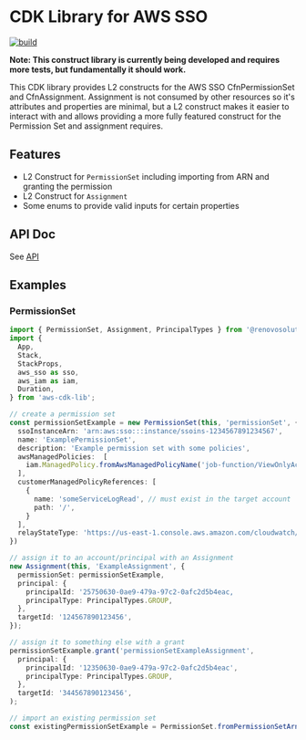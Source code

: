 # CDK Library for AWS SSO

[![build](https://github.com/RenovoSolutions/cdk-library-aws-sso/actions/workflows/build.yml/badge.svg)](https://github.com/RenovoSolutions/cdk-library-aws-sso/actions/workflows/build.yml)

**Note: This construct library is currently being developed and requires more tests, but fundamentally it should work.**

This CDK library provides L2 constructs for the AWS SSO CfnPermissionSet and CfnAssignment. Assignment is not consumed by other resources so it's attributes and properties are minimal, but a L2 construct makes it easier to interact with and allows providing a more fully featured construct for the Permission Set and assignment requires.

## Features

- L2 Construct for `PermissionSet` including importing from ARN and granting the permission
- L2 Construct for `Assignment`
- Some enums to provide valid inputs for certain properties

## API Doc

See [API](API.md)

## Examples

### PermissionSet

```typescript
import { PermissionSet, Assignment, PrincipalTypes } from '@renovosolutions/cdk-library-aws-sso';
import {
  App,
  Stack,
  StackProps,
  aws_sso as sso,
  aws_iam as iam,
  Duration,
} from 'aws-cdk-lib';

// create a permission set
const permissionSetExample = new PermissionSet(this, 'permissionSet', {
  ssoInstanceArn: 'arn:aws:sso:::instance/ssoins-1234567891234567',
  name: 'ExamplePermissionSet',
  description: 'Example permission set with some policies',
  awsManagedPolicies:  [
    iam.ManagedPolicy.fromAwsManagedPolicyName('job-function/ViewOnlyAccess'),
  ],
  customerManagedPolicyReferences: [
    {
      name: 'someServiceLogRead', // must exist in the target account
      path: '/',
    }
  ],
  relayStateType: 'https://us-east-1.console.aws.amazon.com/cloudwatch/home'
})

// assign it to an account/principal with an Assignment
new Assignment(this, 'ExampleAssignment', {
  permissionSet: permissionSetExample,
  principal: {
    principalId: '25750630-0ae9-479a-97c2-0afc2d5b4eac,
    principalType: PrincipalTypes.GROUP,
  },
  targetId: '124567890123456',
});

// assign it to something else with a grant
permissionSetExample.grant('permissionSetExampleAssignment',
  principal: {
    principalId: '12350630-0ae9-479a-97c2-0afc2d5b4eac',
    principalType: PrincipalTypes.GROUP,
  },
  targetId: '344567890123456',
);

// import an existing permission set
const existingPermissionSetExample = PermissionSet.fromPermissionSetArn(this, 'existingPermissionSetExample', 'arn:aws:sso:::permissionSet/ssoins-1234567891234567/ps-55a5555a5a55ab55');
```
